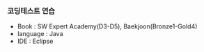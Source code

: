 ### 코딩테스트 연습
- Book      : SW Expert Academy(D3-D5), Baekjoon(Bronze1-Gold4)
- language  : Java
- IDE       : Eclipse

